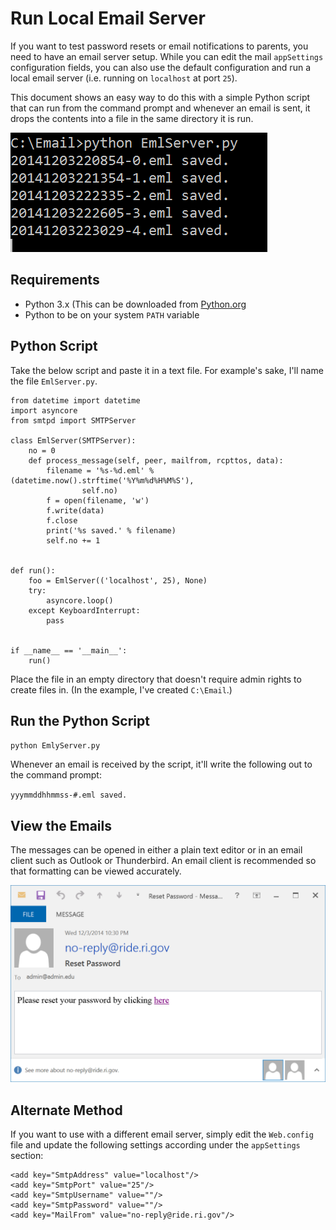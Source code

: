 # Run Local Email Server

If you want to test password resets or email notifications to parents, you need to have an email server setup. While you can edit the mail `appSettings` configuration fields, you can also use the default configuration and run a local email server (i.e. running on `localhost` at port `25`).

This document shows an easy way to do this with a simple Python script that can run from the command prompt and whenever an email is sent, it drops the contents into a file in the same directory it is run.

![](img/local_emails_saved.png)

## Requirements

- Python 3.x (This can be downloaded from [Python.org](http://python.org)
- Python to be on your system `PATH` variable


## Python Script

Take the below script and paste it in a text file. For example's sake, I'll name the file `EmlServer.py`.

	from datetime import datetime
	import asyncore
	from smtpd import SMTPServer

	class EmlServer(SMTPServer):
	    no = 0
	    def process_message(self, peer, mailfrom, rcpttos, data):
	        filename = '%s-%d.eml' % (datetime.now().strftime('%Y%m%d%H%M%S'),
	                self.no)
	        f = open(filename, 'w')
	        f.write(data)
	        f.close
	        print('%s saved.' % filename)
	        self.no += 1
	
	
	def run():
	    foo = EmlServer(('localhost', 25), None)
	    try:
	        asyncore.loop()
	    except KeyboardInterrupt:
	        pass
	
	
	if __name__ == '__main__':
		run()

Place the file in an empty directory that doesn't require admin rights to create files in. (In the example, I've created `C:\Email`.)

## Run the Python Script

`python EmlyServer.py`

Whenever an email is received by the script, it'll write the following out to the command prompt:

`yyymmddhhmmss-#.eml saved.`

## View the Emails

The messages can be opened in either a plain text editor or in an email client such as Outlook or Thunderbird. An email client is recommended so that formatting can be viewed accurately.

![](img/view_email.png)

## Alternate Method

If you want to use with a different email server, simply edit the `Web.config` file and update the following settings according under the `appSettings` section:

    <add key="SmtpAddress" value="localhost"/>
    <add key="SmtpPort" value="25"/>
    <add key="SmtpUsername" value=""/>
    <add key="SmtpPassword" value=""/>
    <add key="MailFrom" value="no-reply@ride.ri.gov"/>




